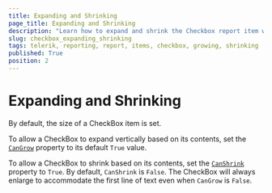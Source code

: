 ```yaml
---
title: Expanding and Shrinking
page_title: Expanding and Shrinking
description: "Learn how to expand and shrink the Checkbox report item when working with Telerik Reporting."
slug: checkbox_expanding_shrinking
tags: telerik, reporting, report, items, checkbox, growing, shrinking
published: True
position: 2
---
```


# Expanding and Shrinking

By default, the size of a CheckBox item is set. 

To allow a CheckBox to expand vertically based on its contents, set the [`CanGrow`](/reporting/api/Telerik.Reporting.TextItemBase#Telerik_Reporting_TextItemBase_CanGrow) property to its default `True` value. 

To allow a CheckBox to shrink based on its contents, set the [`CanShrink`](/reporting/api/Telerik.Reporting.TextItemBase#Telerik_Reporting_TextItemBase_CanShrink) property to `True`. By default, `CanShrink` is `False`. The CheckBox will always enlarge to accommodate the first line of text even when `CanGrow` is `False`. 

